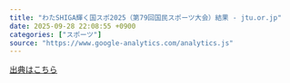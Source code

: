 ```yaml
---
title: "わたSHIGA輝く国スポ2025（第79回国民スポーツ大会）結果 - jtu.or.jp"
date: 2025-09-28 22:08:55 +0900
categories: ["スポーツ"]
source: "https://www.google-analytics.com/analytics.js"
---
```


[出典はこちら](https://www.google-analytics.com/analytics.js)
